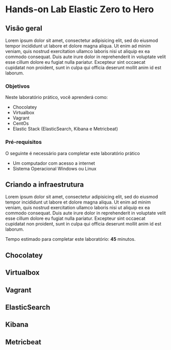 <a name="HOLTitle"></a>

# Hands-on Lab Elastic Zero to Hero

<a name="Overview"></a>

## Visão geral ##

Lorem ipsum dolor sit amet, consectetur adipisicing elit, sed do eiusmod tempor incididunt ut labore et dolore magna aliqua. Ut enim ad minim veniam, quis nostrud exercitation ullamco laboris nisi ut aliquip ex ea commodo consequat. Duis aute irure dolor in reprehenderit in voluptate velit esse cillum dolore eu fugiat nulla pariatur. Excepteur sint occaecat cupidatat non proident, sunt in culpa qui officia deserunt mollit anim id est laborum.

<a name="Objectives"></a>

### Objetivos ##

Neste laboratório prático, você aprenderá como:

- Chocolatey
- Virtualbox
- Vagrant
- CentOs
- Elastic Stack (ElasticSearch, Kibana e Metricbeat)

<a name="Prerequisites"></a>

### Pré-requisitos ###

O seguinte é necessário para completar este laboratório prático

- Um computador com acesso a internet
- Sistema Operacional Windows ou Linux

<a name="Exercises"></a>

## Criando a infraestrutura ##

Lorem ipsum dolor sit amet, consectetur adipisicing elit, sed do eiusmod tempor incididunt ut labore et dolore magna aliqua. Ut enim ad minim veniam, quis nostrud exercitation ullamco laboris nisi ut aliquip ex ea commodo consequat. Duis aute irure dolor in reprehenderit in voluptate velit esse cillum dolore eu fugiat nulla pariatur. Excepteur sint occaecat cupidatat non proident, sunt in culpa qui officia deserunt mollit anim id est laborum.


Tempo estimado para completar este laboratório: **45** minutos.

<a name="Exercise1"></a>

## Chocolatey ##

## Virtualbox ##

## Vagrant ##

## ElasticSearch ##

## Kibana ##

## Metricbeat ##
